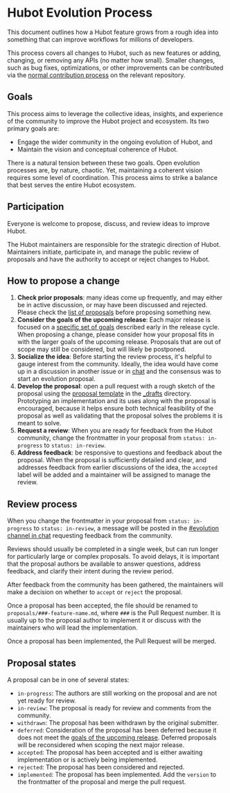 # Hubot Evolution Process

[all-proposals]: https://github.com/hubotio/evolution/pulls?utf8=%E2%9C%93&q=is%3Apr
[chat]: https://hubot-slackin.herokuapp.com/

This document outlines how a Hubot feature grows from a rough idea into something that can improve workflows for millions of developers.

This process covers all changes to Hubot, such as new features or adding, changing, or removing any APIs (no matter how small). Smaller changes, such as bug fixes, optimizations, or other improvements can be contributed via the [normal contribution process](https://github/github/hubot/blob/master/CONTRIBUTING.md) on the relevant repository.

## Goals

This process aims to leverage the collective ideas, insights, and experience of the community to improve the Hubot project and ecosystem. Its two primary goals are:

* Engage the wider community in the ongoing evolution of Hubot, and
* Maintain the vision and conceptual coherence of Hubot.

There is a natural tension between these two goals. Open evolution processes are, by nature, chaotic. Yet, maintaining a coherent vision requires some level of coordination. This process aims to strike a balance that best serves the entire Hubot ecosystem.

## Participation

Everyone is welcome to propose, discuss, and review ideas to improve Hubot.

The Hubot maintainers are responsible for the strategic direction of Hubot. Maintainers initiate, participate in, and manage the public review of proposals and have the authority to accept or reject changes to Hubot.

## How to propose a change

1. **Check prior proposals**: many ideas come up frequently, and may either be in active discussion, or may have been discussed and rejected. Please check the [list of proposals][all-proposals] before proposing something new.
1. **Consider the goals of the upcoming release**: Each major release is focused on a [specific set of goals](README.md) described early in the release cycle. When proposing a change, please consider how your proposal fits in with the larger goals of the upcoming release. Proposals that are out of scope may still be considered, but will likely be postponed.
1. **Socialize the idea**: Before starting the review process, it's helpful to gauge interest from the community. Ideally, the idea would have come up in a discussion in another issue or in [chat][] and the consensus was to start an evolution proposal.
1. **Develop the proposal**: open a pull request with a rough sketch of the proposal using the [proposal template](template.md) in the [_drafts](https://github.com/hubotio/evolution/new/master/_drafts) directory. Prototyping an implementation and its uses along with the proposal is encouraged, because it helps ensure both technical feasibility of the proposal as well as validating that the proposal solves the problems it is meant to solve.
1. **Request a review**: When you are ready for feedback from the Hubot community, change the frontmatter in your proposal from `status: in-progress` to `status: in-review`.
1. **Address feedback**: be responsive to questions and feedback about the proposal. When the proposal is sufficiently detailed and clear, and addresses feedback from earlier discussions of the idea, the `accepted` label will be added and a maintainer will be assigned to manage the review.

## Review process

When you change the frontmatter in your proposal from `status: in-progress` to `status: in-review`, a message will be posted in the [#evolution channel in chat][chat] requesting feedback from the community.

Reviews should usually be completed in a single week, but can run longer for particularly large or complex proposals. To avoid delays, it is important that the proposal authors be available to answer questions, address feedback, and clarify their intent during the review period.

After feedback from the community has been gathered, the maintainers will make a decision on whether to `accept` or `reject` the proposal.

Once a proposal has been accepted, the file should be renamed to `proposals/###-feature-name.md`, where `###` is the Pull Request number. It is usually up to the proposal author to implement it or discuss with the maintainers who will lead the implementation.

Once a proposal has been implemented, the Pull Request will be merged.

## Proposal states

A proposal can be in one of several states:

* `in-progress`: The authors are still working on the proposal and are not yet ready for review.
* `in-review`: The proposal is ready for review and comments from the community.
* `withdrawn`: The proposal has been withdrawn by the original submitter.
* `deferred`: Consideration of the proposal has been deferred because it does not meet the [goals of the upcoming release](README.md). Deferred proposals will be reconsidered when scoping the next major release.
* `accepted`: The proposal has been accepted and is either awaiting implementation or is actively being implemented.
* `rejected`: The proposal has been considered and rejected.
* `implemented`: The proposal has been implemented. Add the `version` to the frontmatter of the proposal and merge the pull request.
